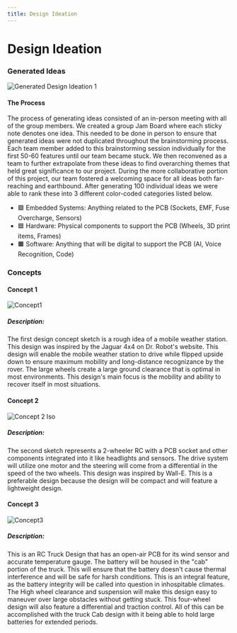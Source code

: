 ```yaml
---
title: Design Ideation
---
```


# Design Ideation

### Generated Ideas
![Generated Design Ideation 1](https://github.com/EGR314-Spring2024-Team303/EGR314-Spring2024-Team303.github.io/assets/39510849/75b2595d-4acb-4b2a-b16c-8d92846148a0)

#### The Process
The process of generating ideas consisted of an in-person meeting with all of the group members. We created a group Jam Board where each sticky note denotes one idea. This needed to be done in person to ensure that generated ideas were not duplicated throughout the brainstorming process. Each team member added to this brainstorming session individually for the first 50-60 features until our team became stuck. We then reconvened as a team to further extrapolate from these ideas to find overarching themes that held great significance to our project. During the more collaborative portion of this project, our team fostered a welcoming space for all ideas both far-reaching and earthbound. After generating 100 individual ideas we were able to rank these into 3 different color-coded categories listed below.

* 🟩 Embedded Systems: Anything related to the PCB (Sockets, EMF, Fuse Overcharge, Sensors)
* 🟦 Hardware: Physical components to support the PCB (Wheels, 3D print items, Frames) 
* 🟧 Software: Anything that will be digital to support the PCB (AI, Voice Recognition, Code)

### Concepts
#### Concept 1
![Concept1](https://github.com/EGR314-Spring2024-Team303/EGR314-Spring2024-Team303.github.io/assets/39510849/88a70d1b-fcb9-4aa8-82bf-23aee8d07889)
##### Description:
The first design concept sketch is a rough idea of a mobile weather station. This design was inspired by the Jaguar 4x4 on Dr. Robot's website. This design will enable the mobile weather station to drive while flipped upside down to ensure maximum mobility and long-distance recognizance by the rover. The large wheels create a large ground clearance that is optimal in most environments. This design's main focus is the mobility and ability to recover itself in most situations.
#### Concept 2
![Concept 2 Iso](https://github.com/EGR314-Spring2024-Team303/EGR314-Spring2024-Team303.github.io/assets/39510849/92a647dd-9664-4cf1-a2a5-1bbe4c46a54e)
##### Description: 
The second sketch represents a 2-wheeler RC with a PCB socket and other components integrated into it like headlights and sensors. The drive system will utilize one motor and the steering will come from a differential in the speed of the two wheels. This design was inspired by Wall-E. This is a preferable design because the design will be compact and will feature a lightweight design. 
#### Concept 3
![Concept3](https://github.com/EGR314-Spring2024-Team303/EGR314-Spring2024-Team303.github.io/assets/39510849/46b365b9-fa93-49db-ab1e-e9d680756157)
##### Description:
This is an RC Truck Design that has an open-air PCB for its wind sensor and accurate temperature gauge. The battery will be housed in the "cab" portion of the truck. This will ensure that the battery doesn't cause thermal interference and will be safe for harsh conditions. This is an integral feature, as the battery integrity will be called into question in inhospitable climates. The High wheel clearance and suspension will make this design easy to maneuver over large obstacles without getting stuck. This four-wheel design will also feature a differential and traction control. All of this can be accomplished with the truck Cab design with it being able to hold large batteries for extended periods.




